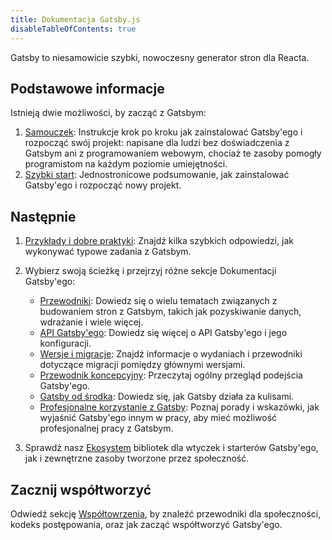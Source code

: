 ```yaml
---
title: Dokumentacja Gatsby.js
disableTableOfContents: true
---
```


Gatsby to niesamowicie szybki, nowoczesny generator stron dla Reacta.

## Podstawowe informacje

Istnieją dwie możliwości, by zacząć z Gatsbym:

1. [Samouczek](/tutorial/): Instrukcje krok po kroku jak zainstalować Gatsby'ego i rozpocząć swój projekt: napisane dla ludzi bez doświadczenia z Gatsbym ani z programowaniem webowym, chociaż te zasoby pomogły programistom na każdym poziomie umiejętności.
2. [Szybki start](/docs/quick-start): Jednostronicowe podsumowanie, jak zainstalować Gatsby'ego i rozpocząć nowy projekt.

## Następnie

1. [Przykłady i dobre praktyki](/docs/recipes/): Znajdź kilka szybkich odpowiedzi, jak wykonywać typowe zadania z Gatsbym.
2. Wybierz swoją ścieżkę i przejrzyj różne sekcje Dokumentacji Gatsby'ego:

   - [Przewodniki](/docs/guides/): Dowiedz się o wielu tematach związanych z budowaniem stron z Gatsbym, takich jak pozyskiwanie danych, wdrażanie i wiele więcej.
   - [API Gatsby'ego](/docs/api-reference/): Dowiedz się więcej o API Gatsby'ego i jego konfiguracji.
   - [Wersje i migracje](/docs/releases-and-migration/): Znajdź informacje o wydaniach i przewodniki dotyczące migracji pomiędzy głównymi wersjami.
   - [Przewodnik koncepcyjny](/docs/conceptual-guide/): Przeczytaj ogólny przegląd podejścia Gatsby'ego.
   - [Gatsby od środka](/docs/gatsby-internals/): Dowiedz się, jak Gatsby działa za kulisami.
   - [Profesjonalne korzystanie z Gatsby](/docs/using-gatsby-professionally/): Poznaj porady i wskazówki, jak wyjaśnić Gatsby'ego innym w pracy, aby mieć możliwość profesjonalnej pracy z Gatsbym.

3. Sprawdź nasz [Ekosystem](/ecosystem/) bibliotek dla wtyczek i starterów Gatsby'ego, jak i zewnętrzne zasoby tworzone przez społeczność.

## Zacznij współtworzyć

Odwiedź sekcję [Współtowrzenia](/contributing/), by znaleźć przewodniki dla społeczności, kodeks postępowania, oraz jak zacząć współtworzyć Gatsby'ego.

<EmailCaptureForm signupMessage="Chcesz być na bieżąco z najnowszymi wskazówkami i sztuczkami? Zapisz się do naszego newslettera!" />
